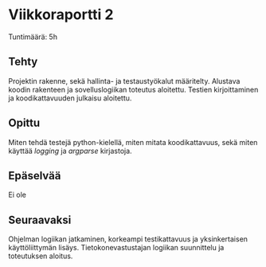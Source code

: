 # Viikkoraportti 2

Tuntimäärä: 5h

## Tehty

Projektin rakenne, sekä hallinta- ja testaustyökalut määritelty. Alustava koodin rakenteen ja sovelluslogiikan toteutus aloitettu. Testien kirjoittaminen ja koodikattavuuden julkaisu aloitettu.

## Opittu

Miten tehdä testejä python-kielellä, miten mitata koodikattavuus, sekä miten käyttää *logging* ja *argparse* kirjastoja.

## Epäselvää

Ei ole

## Seuraavaksi

Ohjelman logiikan jatkaminen, korkeampi testikattavuus ja yksinkertaisen käyttöliittymän lisäys. Tietokonevastustajan logiikan suunnittelu ja toteutuksen aloitus.